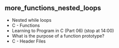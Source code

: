 ## more_functions_nested_loops

- Nested while loops
- C - Functions
- Learning to Program in C (Part 06) (stop at 14:00)
- What is the purpose of a function prototype?
- C - Header Files
